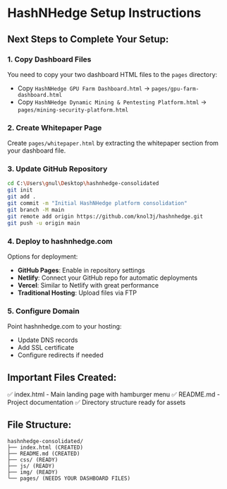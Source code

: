 # HashNHedge Setup Instructions

## Next Steps to Complete Your Setup:

### 1. Copy Dashboard Files
You need to copy your two dashboard HTML files to the `pages` directory:
- Copy `HashNHedge GPU Farm Dashboard.html` → `pages/gpu-farm-dashboard.html`
- Copy `HashNHedge Dynamic Mining & Pentesting Platform.html` → `pages/mining-security-platform.html`

### 2. Create Whitepaper Page
Create `pages/whitepaper.html` by extracting the whitepaper section from your dashboard file.

### 3. Update GitHub Repository
```bash
cd C:\Users\gnul\Desktop\hashnhedge-consolidated
git init
git add .
git commit -m "Initial HashNHedge platform consolidation"
git branch -M main
git remote add origin https://github.com/knol3j/hashnhedge.git
git push -u origin main
```

### 4. Deploy to hashnhedge.com
Options for deployment:
- **GitHub Pages**: Enable in repository settings
- **Netlify**: Connect your GitHub repo for automatic deployments
- **Vercel**: Similar to Netlify with great performance
- **Traditional Hosting**: Upload files via FTP

### 5. Configure Domain
Point hashnhedge.com to your hosting:
- Update DNS records
- Add SSL certificate
- Configure redirects if needed

## Important Files Created:
✅ index.html - Main landing page with hamburger menu
✅ README.md - Project documentation
✅ Directory structure ready for assets

## File Structure:
```
hashnhedge-consolidated/
├── index.html (CREATED)
├── README.md (CREATED)
├── css/ (READY)
├── js/ (READY)
├── img/ (READY)
└── pages/ (NEEDS YOUR DASHBOARD FILES)
```
